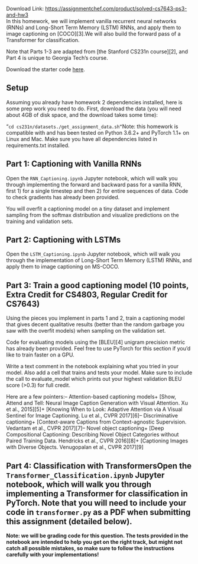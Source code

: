 Download Link: https://assignmentchef.com/product/solved-cs7643-ps3-and-hw3
<br>
In this homework, we will implement vanilla recurrent neural networks (RNNs) and Long-Short Term Memory (LSTM) RNNs, and apply them to image captioning on [COCO][3].We will also build the forward pass of a Transformer for classification.

Note that Parts 1-3 are adapted from [the Stanford CS231n course][2], and Part 4 is unique to Georgia Tech’s course.

Download the starter code [here]({{site.baseurl}}/assets/hw3_starter.zip).

## Setup

Assuming you already have homework 2 dependencies installed, here is some prep work you need to do. First, download the data (you will need about 4GB of disk space, and the download takes some time):

“`cd cs231n/datasets./get_assignment_data.sh“`Note: this homework is compatible with and has been tested on Python 3.6.2+ and PyTorch 1.1+ on Linux and Mac. Make sure you have all dependencies listed in requirements.txt installed.

## Part 1: Captioning with Vanilla RNNs

Open the `RNN_Captioning.ipynb` Jupyter notebook, which will walk you through implementing the forward and backward pass for a vanilla RNN, first 1) for a single timestep and then 2) for entire sequences of data. Code to check gradients has already been provided.

You will overfit a captioning model on a tiny dataset and implement sampling from the softmax distribution and visualize predictions on the training and validation sets.

## Part 2: Captioning with LSTMs

Open the `LSTM_Captioning.ipynb` Jupyter notebook, which will walk you through the implementation of Long-Short Term Memory (LSTM) RNNs, and apply them to image captioning on MS-COCO.

## Part 3: Train a good captioning model (10 points, Extra Credit for CS4803, Regular Credit for CS7643)

Using the pieces you implement in parts 1 and 2, train a captioning model that gives decent qualitative results (better than the random garbage you saw with the overfit models) when sampling on the validation set.

Code for evaluating models using the [BLEU][4] unigram precision metric has already been provided. Feel free to use PyTorch for this section if you’d like to train faster on a GPU.

Write a text comment in the notebook explaining what you tried in your model. Also add a cell that trains and tests your model. Make sure to include the call to evaluate_model which prints out your highest validation BLEU score (&gt;0.3) for full credit.

Here are a few pointers:– Attention-based captioning models+ [Show, Attend and Tell: Neural Image Caption Generation with Visual Attention. Xu et al., 2015][5]+ [Knowing When to Look: Adaptive Attention via A Visual Sentinel for Image Captioning. Lu et al., CVPR 2017][6]– Discriminative captioning+ [Context-aware Captions from Context-agnostic Supervision. Vedantam et al., CVPR 2017][7]– Novel object captioning+ [Deep Compositional Captioning: Describing Novel Object Categories without Paired Training Data. Hendricks et al., CVPR 2016][8]+ [Captioning Images with Diverse Objects. Venugopalan et al., CVPR 2017][9]

## Part 4: Classification with TransformersOpen the `Transformer_Classification.ipynb` Jupyter notebook, which will walk you through implementing a Transformer for classification in PyTorch. Note that you will need to include your code in `transformer.py` as a PDF when submitting this assignment (detailed below).

**Note: we will be grading code for this question. The tests provided in the notebook are intended to help you get on the right track, but might not catch all possible mistakes, so make sure to follow the instructions carefully with your implementations!**



